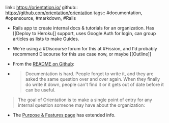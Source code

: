 link:: https://orientation.io/
github:: https://github.com/orientation/orientation
tags:: #documentation, #opensource, #markdown, #Rails

- Rails app to create internal docs & tutorials for an organization. Has [[Deploy to Heroku]] support, uses Google Auth for login, can group articles as lists to make Guides.
- We're using a #Discourse forum for this at #Fission, and I'd probably recommend Discourse for this use case now, or maybe [[Outline]]

- From the [README on Github](https://github.com/orientation/orientation):

- > Documentation is hard. People forget to write it, and they are asked the same question over and over again. When they finally do write it down, people can't find it or it gets out of date before it can be useful.
>
> The goal of Orientation is to make a single point of entry for any internal question someone may have about the organization:

- The [Purpose & Features page](https://github.com/orientation/orientation/blob/master/doc/FEATURES.md) has extended info.
